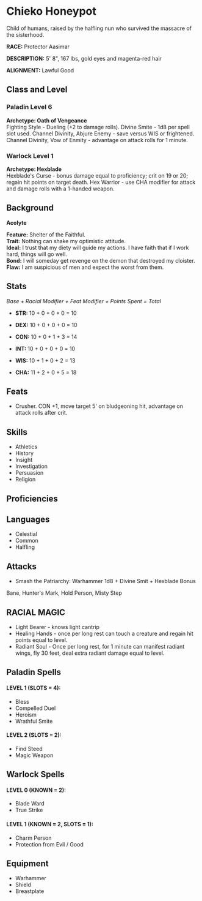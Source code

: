 # Chieko Honeypot 

Child of humans, raised by the halfling nun who survived the massacre of the sisterhood.

**RACE:** Protector Aasimar

**DESCRIPTION:** 5' 8", 167 lbs, gold eyes and magenta-red hair

**ALIGNMENT:** Lawful Good

## Class and Level

### Paladin Level 6
**Archetype: Oath of Vengeance** \
Fighting Style - Dueling (+2 to damage rolls). Divine Smite - 1d8 per spell slot used. Channel Divinity, Abjure Enemy - save versus WIS or frightened. Channel Divinity, Vow of Enmity - advantage on attack rolls for 1 minute.

### Warlock Level 1
**Archetype: Hexblade** \
Hexblade's Curse - bonus damage equal to proficiency; crit on 19 or 20; regain hit points on target death. Hex Warrior - use CHA modifier for attack and damage rolls with a 1-handed weapon.

## Background

**Acolyte**

**Feature:** Shelter of the Faithful. \
**Trait:** Nothing can shake my optimistic attitude. \
**Ideal:** I trust that my diety will guide my actions. I have faith that if I work hard, things will go well. \
**Bond:** I will someday get revenge on the demon that destroyed my cloister. \
**Flaw:** I am suspicious of men and expect the worst from them.

## Stats

*Base + Racial Modifier + Feat Modifier + Points Spent = Total*

* **STR:** 10 + 0 + 0 + 0 = 10

* **DEX:** 10 + 0 + 0 + 0 = 10

* **CON:** 10 + 0 + 1 + 3 = 14

* **INT:** 10 + 0 + 0 + 0 = 10

* **WIS:** 10 + 1 + 0 + 2 = 13

* **CHA:** 11 + 2 + 0 + 5 = 18

## Feats
* Crusher. CON +1, move target 5' on bludgeoning hit, advantage on attack rolls after crit.

## Skills
* Athletics
* History
* Insight
* Investigation
* Persuasion
* Religion

## Proficiencies

## Languages
* Celestial
* Common
* Halfling

## Attacks
* Smash the Patriarchy: Warhammer 1d8 + Divine Smit + Hexblade Bonus 

Bane, Hunter's Mark, Hold Person, Misty Step

## RACIAL MAGIC
* Light Bearer - knows light cantrip
* Healing Hands - once per long rest can touch a creature and regain hit points equal to level.
* Radiant Soul - Once per long rest, for 1 minute can manifest radiant wings, fly 30 feet, deal extra radiant damage equal to level.

## Paladin Spells

#### LEVEL 1 (SLOTS = 4):
* Bless
* Compelled Duel
* Heroism
* Wrathful Smite

#### LEVEL 2 (SLOTS = 2):
* Find Steed
* Magic Weapon

## Warlock Spells

#### LEVEL 0 (KNOWN = 2):
* Blade Ward
* True Strike

#### LEVEL 1 (KNOWN = 2, SLOTS = 1):
* Charm Person
* Protection from Evil / Good

## Equipment
* Warhammer
* Shield
* Breastplate
